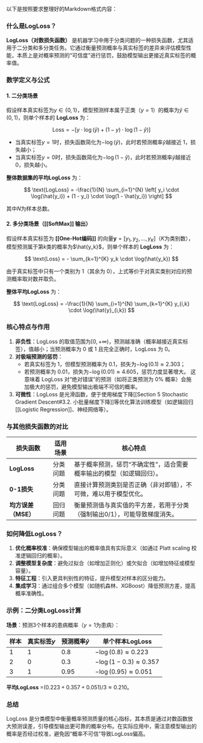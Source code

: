 以下是按照要求整理好的Markdown格式内容：

### 什么是LogLoss？

**LogLoss（对数损失函数）** 是机器学习中用于分类问题的一种损失函数，尤其适用于二分类和多分类任务。它通过衡量预测概率与真实标签的差异来评估模型性能，本质上是对概率预测的“可信度”进行惩罚，鼓励模型输出更接近真实标签的概率值。

### 数学定义与公式

#### 1. 二分类场景

假设样本真实标签为$y \in \{0, 1\}$，模型预测样本属于正类（$y=1$）的概率为$\hat{y} \in (0, 1)$，则单个样本的 **LogLoss** 为：

$$
\text{Loss} = - \left[ y \cdot \log(\hat{y}) + (1 - y) \cdot \log(1 - \hat{y}) \right]
$$

- 当真实标签$y=1$时，损失函数简化为$-\log(\hat{y})$，此时若预测概率$\hat{y}$越接近 1，损失越小；
- 当真实标签$y=0$时，损失函数简化为$-\log(1 - \hat{y})$，此时若预测概率$\hat{y}$越接近 0，损失越小。

**整体数据集的平均LogLoss** 为：

$$
\text{LogLoss} = -\frac{1}{N} \sum_{i=1}^{N} \left[ y_i \cdot \log(\hat{y_i}) + (1 - y_i) \cdot \log(1 - \hat{y_i}) \right]
$$

其中$N$为样本总数。

#### 2. 多分类场景（[[SoftMax]] 输出）

假设样本真实标签为 **[[One-Hot编码]]** 的向量$\mathbf{y} = [y_1, y_2, \dots, y_K]$（$K$为类别数），模型预测属于第$k$类的概率为$\hat{y_k}$，则单个样本的 **LogLoss** 为：

$$
\text{Loss} = - \sum_{k=1}^{K} y_k \cdot \log(\hat{y_k})
$$

由于真实标签中只有一个类别为 1（其余为 0），上式等价于对真实类别对应的预测概率取对数并取负。

**整体平均LogLoss** 为：

$$
\text{LogLoss} = -\frac{1}{N} \sum_{i=1}^{N} \sum_{k=1}^{K} y_{i,k} \cdot \log(\hat{y}_{i,k})
$$

### 核心特点与作用

1. **非负性**：LogLoss 的取值范围为$[0, +\infty)$，预测越准确（概率越接近真实标签），值越小；当预测概率为 0 或 1 且完全正确时，LogLoss 为 0。
2. **对极端预测的惩罚**：
    - 若真实标签为 1，但模型预测概率为 0.1，损失为$-\log(0.1) \approx 2.303$；
    - 若预测概率为 0.01，损失为$-\log(0.01) \approx 4.605$，惩罚力度显著增大。
    这意味着 LogLoss 对“绝对错误”的预测（如将正类预测为 0% 概率）会施加极大的惩罚，避免模型输出极端不可信的概率。
3. **可微性**：LogLoss 是光滑函数，便于使用梯度下降[[Section 5 Stochastic Gradient Descent#3.2. 小批量梯度下降]]等优化算法训练模型（如逻辑回归[[Logistic Regression]]、神经网络等）。

### 与其他损失函数的对比

| 损失函数 | 适用场景 | 核心特点 |
|----------------|----------------|--------------------------------------------------------------------------|
| **LogLoss** | 分类问题 | 基于概率预测，惩罚“不确定性”，适合需要概率输出的模型（如逻辑回归）。 |
| **0-1损失** | 分类问题 | 直接计算预测类别是否正确（非对即错），不可微，难以用于模型优化。 |
| **均方误差（MSE）** | 回归问题 | 衡量预测值与真实值的平方差，若用于分类（强制输出0/1），可能导致梯度消失。 |

### 如何降低LogLoss？

1. **优化概率校准**：确保模型输出的概率值具有实际意义（如通过 Platt scaling 校准逻辑回归的概率）。
2. **调整模型复杂度**：避免过拟合（如增加正则化）或欠拟合（如增加特征或模型容量）。
3. **特征工程**：引入更具判别性的特征，提升模型对样本的区分能力。
4. **集成学习**：通过组合多个模型（如随机森林、XGBoost）降低预测方差，提高概率准确性。

### 示例：二分类LogLoss计算

**场景**：预测3个样本的患病概率（$y=1$为患病）：

| 样本 | 真实标签$y$| 预测概率$\hat{y}$| 单个样本LogLoss |
|------|-----------------|------------------------|--------------------------------|
| 1 | 1 | 0.8 |$-\log(0.8) \approx 0.223$|
| 2 | 0 | 0.3 |$-\log(1-0.3) \approx 0.357$|
| 3 | 1 | 0.95 |$-\log(0.95) \approx 0.051$|

**平均LogLoss** =$(0.223 + 0.357 + 0.051)/3 \approx 0.210$。

### 总结

LogLoss 是分类模型中衡量概率预测质量的核心指标，其本质是通过对数函数放大预测误差，引导模型输出更可靠的概率分布。在实际应用中，需注意模型输出的概率是否经过校准，避免因“概率不可信”导致LogLoss偏高。